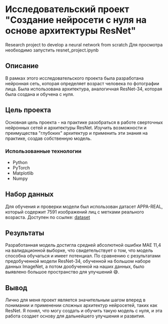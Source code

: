 # Исследовательский проект "Создание нейросети с нуля на основе архитектуры ResNet"
Research project to develop a neural network from scratch
Для просмотра необходимо запустить resnet_project.ipynb

## Описание
В рамках этого исследовательского проекта была разработана нейронная сеть, которая определяет возраст человека по фотографии лица. Была использована архитектура, аналогичная ResNet-34, которая была создана и обучена с нуля.

## Цель проекта
Основная цель проекта - на практике разобраться в работе сверточных нейронных сетей и архитектуры ResNet. Изучить возможности и преимущества "глубоких" архитектур и применить эти знания на практике, создав собственную модель.

### Использованные технологии
 - Python
 - PyTorch
 - Matplotlib
 - Numpy

## Набор данных
Для обучения и проверки модели был использован датасет APPA-REAL, который содержит 7591 изображений лиц с метками реального возраста.
Доступен по ссылке: [dataset](https://chalearnlap.cvc.uab.cat/dataset/26/description/)

## Результаты
Разработанная модель достигла средней абсолютной ошибки MAE 11,4 на валидационной выборке, что свидетельствует о том, что модель способна обучаться и имеет потенциал. По сравнению с результатами предобученной модели ResNet-34, обученной на большом наборе данных ImageNet, а потом дообученной на наших данных, было выявлено большое пространство для улучшений 😅.

## Вывод
Лично для меня проект является значительным шагом вперед в понимании и применении сложных архитектур нейросетей, таких как ResNet. Я понял, что могу создать и обучить такую модель с нуля, и эта работа создает основу для дальнейшего улучшения и развития.
